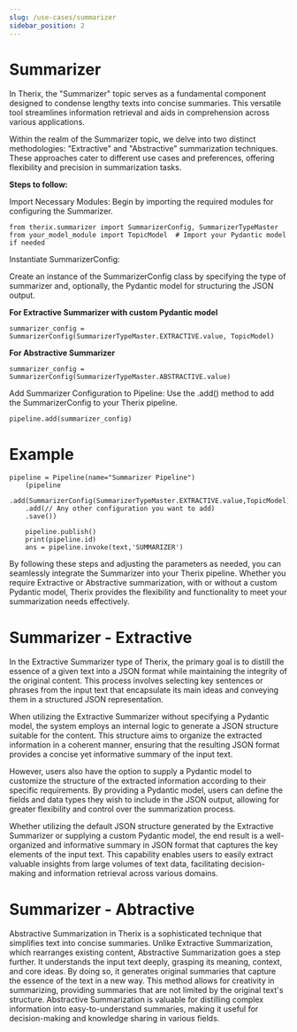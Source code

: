 ```yaml
---
slug: /use-cases/summarizer
sidebar_position: 2
---
```


# Summarizer

In Therix, the "Summarizer" topic serves as a fundamental component designed to condense lengthy texts into concise summaries. This versatile tool streamlines information retrieval and aids in comprehension across various applications.

Within the realm of the Summarizer topic, we delve into two distinct methodologies: "Extractive" and "Abstractive" summarization techniques. These approaches cater to different use cases and preferences, offering flexibility and precision in summarization tasks.

**Steps to follow:**

Import Necessary Modules: Begin by importing the required modules for configuring the Summarizer.

```
from therix.summarizer import SummarizerConfig, SummarizerTypeMaster
from your_model_module import TopicModel  # Import your Pydantic model if needed
```

Instantiate SummarizerConfig:

Create an instance of the SummarizerConfig class by specifying the type of summarizer and, optionally, the Pydantic model for structuring the JSON output.

**For Extractive Summarizer with custom Pydantic model**
```
summarizer_config = SummarizerConfig(SummarizerTypeMaster.EXTRACTIVE.value, TopicModel)
```

**For Abstractive Summarizer**
```
summarizer_config = SummarizerConfig(SummarizerTypeMaster.ABSTRACTIVE.value)
```

Add Summarizer Configuration to Pipeline: Use the .add() method to add the SummarizerConfig to your Therix pipeline.

```
pipeline.add(summarizer_config)
```

# Example

```
pipeline = Pipeline(name="Summarizer Pipeline")
    (pipeline
    .add(SummarizerConfig(SummarizerTypeMaster.EXTRACTIVE.value,TopicModel))
    .add(// Any other configuration you want to add)
    .save())

    pipeline.publish()
    print(pipeline.id)
    ans = pipeline.invoke(text,'SUMMARIZER')
```

By following these steps and adjusting the parameters as needed, you can seamlessly integrate the Summarizer into your Therix pipeline. Whether you require Extractive or Abstractive summarization, with or without a custom Pydantic model, Therix provides the flexibility and functionality to meet your summarization needs effectively.

# Summarizer - Extractive

In the Extractive Summarizer type of Therix, the primary goal is to distill the essence of a given text into a JSON format while maintaining the integrity of the original content. This process involves selecting key sentences or phrases from the input text that encapsulate its main ideas and conveying them in a structured JSON representation. 

When utilizing the Extractive Summarizer without specifying a Pydantic model, the system employs an internal logic to generate a JSON structure suitable for the content. This structure aims to organize the extracted information in a coherent manner, ensuring that the resulting JSON format provides a concise yet informative summary of the input text.

However, users also have the option to supply a Pydantic model to customize the structure of the extracted information according to their specific requirements. By providing a Pydantic model, users can define the fields and data types they wish to include in the JSON output, allowing for greater flexibility and control over the summarization process.

Whether utilizing the default JSON structure generated by the Extractive Summarizer or supplying a custom Pydantic model, the end result is a well-organized and informative summary in JSON format that captures the key elements of the input text. This capability enables users to easily extract valuable insights from large volumes of text data, facilitating decision-making and information retrieval across various domains.

# Summarizer - Abtractive

Abstractive Summarization in Therix is a sophisticated technique that simplifies text into concise summaries. Unlike Extractive Summarization, which rearranges existing content, Abstractive Summarization goes a step further. It understands the input text deeply, grasping its meaning, context, and core ideas. By doing so, it generates original summaries that capture the essence of the text in a new way. This method allows for creativity in summarizing, providing summaries that are not limited by the original text's structure. Abstractive Summarization is valuable for distilling complex information into easy-to-understand summaries, making it useful for decision-making and knowledge sharing in various fields.
